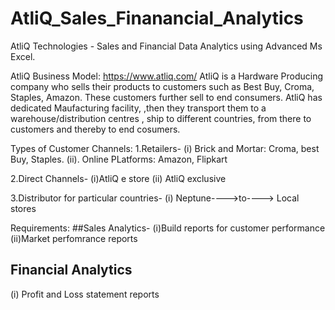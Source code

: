 # AtliQ_Sales_Finanancial_Analytics
AtliQ Technologies - Sales and Financial Data Analytics using Advanced Ms Excel.

AtliQ Business Model:
https://www.atliq.com/ AtliQ is a Hardware Producing company who sells their products to customers such as Best Buy, Croma, Staples, Amazon. These customers further sell to end consumers. 
AtliQ has dedicated Maufacturing facility, ,then they transport them to a warehouse/distribution centres , ship to different countries, from there to customers and thereby to end cosumers.

Types of Customer Channels:
1.Retailers-
(i) Brick and Mortar: Croma, best Buy, Staples.
(ii). Online PLatforms: Amazon, Flipkart

2.Direct Channels-
(i)AtliQ e store
(ii) AtliQ exclusive

3.Distributor for particular countries-
(i) Neptune---->to----> Local stores

Requirements:
##Sales Analytics-
(i)Build reports for customer performance 
(ii)Market perfomrance reports

## Financial Analytics
(i) Profit and Loss statement reports



